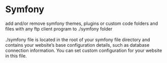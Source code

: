 # Symfony

add and/or remove symfony themes, plugins or custom code folders and files with any ftp client program to ./symfony folder
<br /><br />./symfony file is located in the root of your symfony file directory and contains your website’s base configuration details, such as database connection information.
You can set custom configuration for your website in this file.
